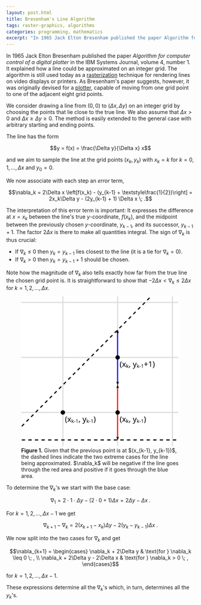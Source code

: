 ```yaml
---
layout: post.html
title: Bresenham's Line Algorithm
tags: raster-graphics, algorithms
categories: programming, mathematics
excerpt: "In 1965 Jack Elton Bresenham published the paper Algorithm for computer control of a digital plotter in the IBM Systems Journal, volume 4, number 1. It explained how a line could be approximated on an integer grid. The algorithm is still used today as a rasterization technique for rendering lines on video displays or printers. As Bresenham's paper suggests, however, it was originally devised for a plotter, capable of moving from one grid point to one of the adjacent eight grid points. We consider drawing a line..."
---
```

In 1965 Jack Elton Bresenham published the paper *Algorithm for computer control of a digital
plotter* in the IBM Systems Journal, volume&nbsp;4, number&nbsp;1. It explained how a line could be
approximated on an integer grid. The algorithm is still used today as a
[rasterization](http://en.wikipedia.org/wiki/Rasterisation) technique for rendering lines on video
displays or printers. As Bresenham's paper suggests, however, it was originally devised for a
[plotter](http://en.wikipedia.org/wiki/Plotter), capable of moving from one grid point to one of
the adjacent eight grid points.

We consider drawing a line from $(0, 0)$ to $(\Delta x, \Delta y)$ on an
integer grid by choosing the points that lie close to the true line. We also assume that
$\Delta x > 0$ and $\Delta x \geq \Delta y \geq 0$. The method is easily
extended to the general case with arbitrary starting and ending points.

The line has the form

$$y = f(x) = \frac{\Delta y}{\Delta x} x$$

and we aim to sample the line at the grid points $(x_k, y_k)$ with $x_k = k$ for $k = 0, 1, \ldots, \Delta x$ and $y_0 = 0$.

We now associate with each step an *error* term,

$$\nabla_k = 2\Delta x \left[f(x_k) - (y_{k-1} + \textstyle\frac{1}{2})\right] = 2x_k\Delta y - (2y_{k-1} + 1) \Delta x \; .$$

The interpretation of this error term is important: It expresses the difference at
$x = x_k$ between the line's true $y$-coordinate, $f(x_k)$, and the
midpoint between the previously chosen $y$-coordinate, $y_{k-1}$, and its
successor, $y_{k-1}+1$. The factor $2\Delta x$ is there to make all
quantities integral. The sign of $\nabla_k$ is thus crucial:

 * If $\nabla_k \leq 0$ then $y_k = y_{k-1}$ lies closest to the line (it is a tie for $\nabla_k = 0$).
 * If $\nabla_k > 0$ then $y_k = y_{k-1}+1$ should be chosen.

Note how the magnitude of $\nabla_k$ also tells exactly how far from the true line the
chosen grid point is. It is straightforward to show that $-2\Delta x < \nabla_k \leq 2\Delta x$ for $k = 1, 2, \ldots, \Delta x$.

<figure>
  <img src="/media/bresenham.svg" alt="">
  <figcaption><strong>Figure 1.</strong> Given that the previous point is at $(x_{k-1}, y_{k-1})$,
    the dashed lines indicate the two extreme cases for the line being approximated. $\nabla_k$
    will be negative if the line goes through the red area and positive if it goes through the blue
    area.</figcaption>
</figure>

To determine the $\nabla_k$'s we start with the base case:

$$\nabla_1 = 2\cdot 1\cdot \Delta y - (2\cdot 0 + 1) \Delta x = 2\Delta y - \Delta x \; .$$

For $k=1, 2, \ldots, \Delta x - 1$ we get

$$\nabla_{k+1} - \nabla_k = 2(x_{k+1}-x_k)\Delta y - 2(y_k-y_{k-1})\Delta x \; .$$

We now split into the two cases for $\nabla_k$ and get

$$\nabla_{k+1} = \begin{cases} \nabla_k + 2\Delta y & \text{for } \nabla_k \leq 0 \; , \\ \nabla_k + 2\Delta y - 2\Delta x & \text{for } \nabla_k > 0 \; , \end{cases}$$

for $k=1, 2, \ldots, \Delta x - 1$.

These expressions determine all the $\nabla_k$'s which, in turn, determines all the $y_k$'s.
